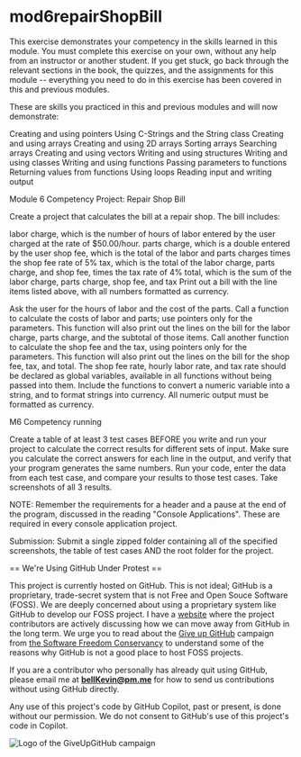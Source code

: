 # mod6repairShopBill

This exercise demonstrates your competency in the skills learned in this module. You must complete this exercise on your own, without any help from an instructor or another student. If you get stuck, go back through the relevant sections in the book, the quizzes, and the assignments for this module -- everything you need to do in this exercise has been covered in this and previous modules.

These are skills you practiced in this and previous modules and will now demonstrate:

Creating and using pointers
Using C-Strings and the String class
Creating and using arrays
Creating and using 2D arrays
Sorting arrays
Searching arrays
Creating and using vectors
Writing and using structures
Writing and using classes
Writing and using functions
Passing parameters to functions
Returning values from functions
Using loops
Reading input and writing output
 

Module 6 Competency Project: Repair Shop Bill

Create a project that calculates the bill at a repair shop. The bill includes:

labor charge, which is the number of hours of labor entered by the user charged at the rate of $50.00/hour.
parts charge, which is a double entered by the user
shop fee, which is the total of the labor and parts charges times the shop fee rate of 5%
tax, which is the total of the labor charge, parts charge, and shop fee, times the tax rate of 4%
total, which is the sum of the labor charge, parts charge, shop fee, and tax
Print out a bill with the line items listed above, with all numbers formatted as currency.

Ask the user for the hours of labor and the cost of the parts. Call a function to calculate the costs of labor and parts; use pointers only for the parameters. This function will also print out the lines on the bill for the labor charge, parts charge, and the subtotal of those items. Call another function to calculate the shop fee and the tax, using pointers only for the parameters. This function will also print out the lines on the bill for the shop fee, tax, and total. The shop fee rate, hourly labor rate, and tax rate should be declared as global variables, available in all functions without being passed into them. Include the functions to convert a numeric variable into a string, and to format strings into currency. All numeric output must be formatted as currency.

M6 Competency running

Create a table of at least 3 test cases BEFORE you write and run your project to calculate the correct results for different sets of input. Make sure you calculate the correct answers for each line in the output, and verify that your program generates the same numbers. Run your code, enter the data from each test case, and compare your results to those test cases. Take screenshots of all 3 results.

 

NOTE: Remember the requirements for a header and a pause at the end of the program, discussed in the reading "Console Applications". These are required in every console application project.

Submission: Submit a single zipped folder containing all of the specified screenshots, the table of test cases  AND the root folder for the project.

== We're Using GitHub Under Protest ==

This project is currently hosted on GitHub.  This is not ideal; GitHub is a
proprietary, trade-secret system that is not Free and Open Souce Software
(FOSS).  We are deeply concerned about using a proprietary system like GitHub
to develop our FOSS project. I have a [website](https://bellKevin.me) where the
project contributors are actively discussing how we can move away from GitHub
in the long term.  We urge you to read about the [Give up GitHub](https://GiveUpGitHub.org) campaign 
from [the Software Freedom Conservancy](https://sfconservancy.org) to understand some of the reasons why GitHub is not 
a good place to host FOSS projects.

If you are a contributor who personally has already quit using GitHub, please
email me at **bellKevin@pm.me** for how to send us contributions without
using GitHub directly.

Any use of this project's code by GitHub Copilot, past or present, is done
without our permission.  We do not consent to GitHub's use of this project's
code in Copilot.

![Logo of the GiveUpGitHub campaign](https://sfconservancy.org/img/GiveUpGitHub.png)
